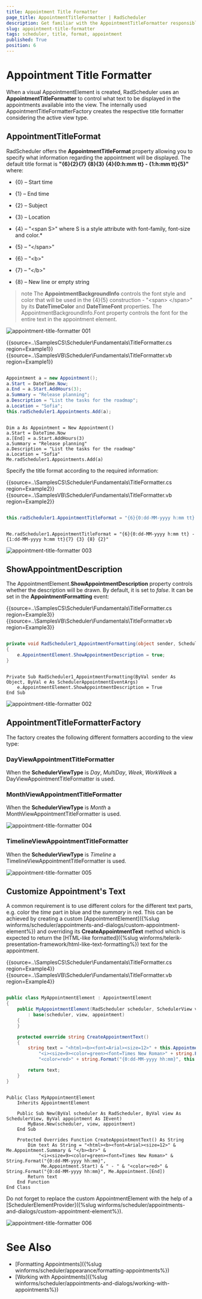 ```yaml
---
title: Appointment Title Formatter
page_title: AppointmentTitleFormatter | RadScheduler
description: Get familiar with the AppointmentTitleFormatter responsible for the text displayed in the WinForm's Scheduler appointments.
slug: appointment-title-formatter
tags: scheduler, title, format, appointment
published: True
position: 6 
---
```


# Appointment Title Formatter

When a visual AppointmentElement is created, RadScheduler uses an **AppointmentTitleFormatter** to control what text to be displayed in the appointments available into the view. The internally used AppointmentTitleFormatterFactory creates the respective title formatter considering the active view type. 

## AppointmentTitleFormat

RadScheduler offers the **AppointmentTitleFormat** property allowing you to specify what information regarding the appointment will be displayed. The default title format is **"{6}{2}{7} {8}{3} {4}{0:h:mm tt} - {1:h:mm tt}{5}"** where:

* {0} – Start time

* {1} – End time

* {2} – Subject

* {3} – Location

* {4} – "&lt;span S&gt;" where S is a style attribute with font-family, font-size and color.* 

* {5} – "&lt;/span&gt;"

* {6} – "&lt;b&gt;"

* {7} – "&lt;/b&gt;"

* {8} – New line or empty string

>note The **AppointmentBackgroundInfo** controls the font style and color that will be used in the {4}{5} construction - "&lt;span&gt; &lt;/span&gt;" by its **DateTimeColor** and **DateTimeFont** properties.  The AppointmentBackgroundInfo.Font property controls the font for the entire text in the appointment element. 

![appointment-title-formatter 001](images/appointment-title-formatter001.png)

{{source=..\SamplesCS\Scheduler\Fundamentals\TitleFormatter.cs region=Example1}}
{{source=..\SamplesVB\Scheduler\Fundamentals\TitleFormatter.vb region=Example1}} 

````C#

Appointment a = new Appointment();
a.Start = DateTime.Now;
a.End = a.Start.AddHours(3);
a.Summary = "Release planning";
a.Description = "List the tasks for the roadmap";
a.Location = "Sofia";
this.radScheduler1.Appointments.Add(a);

````
````VB.NET

Dim a As Appointment = New Appointment()
a.Start = DateTime.Now
a.[End] = a.Start.AddHours(3)
a.Summary = "Release planning"
a.Description = "List the tasks for the roadmap"
a.Location = "Sofia"
Me.radScheduler1.Appointments.Add(a)

````

Specify the title format according to the required information:

{{source=..\SamplesCS\Scheduler\Fundamentals\TitleFormatter.cs region=Example2}}
{{source=..\SamplesVB\Scheduler\Fundamentals\TitleFormatter.vb region=Example2}} 

````C#

this.radScheduler1.AppointmentTitleFormat = "{6}{0:dd-MM-yyyy h:mm tt} - {1:dd-MM-yyyy h:mm tt}{7} {3} {8} {2}";

````
````VB.NET

Me.radScheduler1.AppointmentTitleFormat = "{6}{0:dd-MM-yyyy h:mm tt} - {1:dd-MM-yyyy h:mm tt}{7} {3} {8} {2}"

````

![appointment-title-formatter 003](images/appointment-title-formatter003.png)

## ShowAppointmentDescription

The AppointmentElement.**ShowAppointmentDescription** property controls whether the description will be drawn. By default, it is set to *false*. It can be set in the **AppointmentFormatting** event:

{{source=..\SamplesCS\Scheduler\Fundamentals\TitleFormatter.cs region=Example3}}
{{source=..\SamplesVB\Scheduler\Fundamentals\TitleFormatter.vb region=Example3}} 

````C#

private void RadScheduler1_AppointmentFormatting(object sender, SchedulerAppointmentEventArgs e)
{
    e.AppointmentElement.ShowAppointmentDescription = true;
} 

````
````VB.NET

Private Sub RadScheduler1_AppointmentFormatting(ByVal sender As Object, ByVal e As SchedulerAppointmentEventArgs)
    e.AppointmentElement.ShowAppointmentDescription = True
End Sub

````

![appointment-title-formatter 002](images/appointment-title-formatter002.png)

## AppointmentTitleFormatterFactory

The factory creates the following different formatters according to the view type:

### DayViewAppointmentTitleFormatter

When the **SchedulerViewType** is *Day*, *MultiDay*, *Week*, *WorkWeek* a DayViewAppointmentTitleFormatter is used. 

### MonthViewAppointmentTitleFormatter

When the **SchedulerViewType** is *Month* a MonthViewAppointmentTitleFormatter is used. 

![appointment-title-formatter 004](images/appointment-title-formatter004.png)

### TimelineViewAppointmentTitleFormatter

When the **SchedulerViewType** is *Timeline* a TimelineViewAppointmentTitleFormatter is used. 

![appointment-title-formatter 005](images/appointment-title-formatter005.png)

## Customize Appointment's Text

A common requirement is to use different colors for the different text parts, e.g. color the *time* part in blue and the *summary* in red. This can be achieved by creating a custom [AppointmentElement]({%slug winforms/scheduler/appointments-and-dialogs/custom-appointment-element%}) and overriding its **CreateAppointmentText** method which is expected to return the [HTML-like formatted]({%slug winforms/telerik-presentation-framework/html-like-text-formatting%}) text for the appointment.

{{source=..\SamplesCS\Scheduler\Fundamentals\TitleFormatter.cs region=Example4}}
{{source=..\SamplesVB\Scheduler\Fundamentals\TitleFormatter.vb region=Example4}} 

````C#

public class MyAppointmentElement : AppointmentElement
{
    public MyAppointmentElement(RadScheduler scheduler, SchedulerView view, IEvent appointment) 
        : base(scheduler, view, appointment)
    {
    }

    protected override string CreateAppointmentText()
    {
        string text = "<html><b><font=Arial><size=12>" + this.Appointment.Summary + "</b><br>" +
            "<i><size=9><color=green><font=Times New Roman>" + string.Format("{0:dd-MM-yyyy hh:mm}", this.Appointment.Start) + " - " +
            "<color=red>" + string.Format("{0:dd-MM-yyyy hh:mm}", this.Appointment.End);

        return text;
    }
}

````
````VB.NET

Public Class MyAppointmentElement
    Inherits AppointmentElement

    Public Sub New(ByVal scheduler As RadScheduler, ByVal view As SchedulerView, ByVal appointment As IEvent)
        MyBase.New(scheduler, view, appointment)
    End Sub

    Protected Overrides Function CreateAppointmentText() As String
        Dim text As String = "<html><b><font=Arial><size=12>" & Me.Appointment.Summary & "</b><br>" &
            "<i><size=9><color=green><font=Times New Roman>" & String.Format("{0:dd-MM-yyyy hh:mm}",
             Me.Appointment.Start) & " - " & "<color=red>" & String.Format("{0:dd-MM-yyyy hh:mm}", Me.Appointment.[End])
        Return text
    End Function
End Class

````

Do not forget to replace the custom AppointmentElement with the help of a [SchedulerElementProvider]({%slug winforms/scheduler/appointments-and-dialogs/custom-appointment-element%}).

![appointment-title-formatter 006](images/appointment-title-formatter006.png)

# See Also

* [Formatting Appointments]({%slug winforms/scheduler/appearance/formatting-appointments%})
* [Working with Appointments]({%slug winforms/scheduler/appointments-and-dialogs/working-with-appointments%}) 